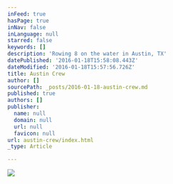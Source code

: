 ```yaml
---
inFeed: true
hasPage: true
inNav: false
inLanguage: null
starred: false
keywords: []
description: 'Rowing 8 on the water in Austin, TX'
datePublished: '2016-01-18T15:58:08.443Z'
dateModified: '2016-01-18T15:57:56.726Z'
title: Austin Crew
author: []
sourcePath: _posts/2016-01-18-austin-crew.md
published: true
authors: []
publisher:
  name: null
  domain: null
  url: null
  favicon: null
url: austin-crew/index.html
_type: Article

---
```

![](https://the-grid-user-content.s3-us-west-2.amazonaws.com/ad4b4fd2-b7a9-473f-8fdf-1bec0dfc566a.jpg)